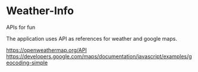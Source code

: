 # Weather-Info
APIs for fun

The application uses API as references for weather and google maps.

https://openweathermap.org/API
https://developers.google.com/maps/documentation/javascript/examples/geocoding-simple
